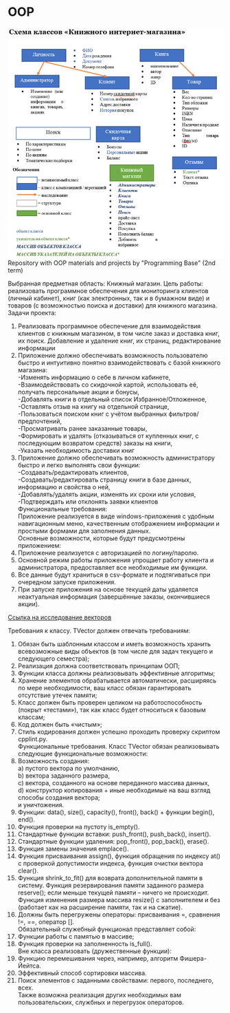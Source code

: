 # OOP
![Project diagram](https://github.com/Mindally/OOP/blob/first-main-branch/source/Photo%20of%20project%20diagram.png)
<br>Repository with OOP materials and projects by "Programming Base" (2nd term)

Выбранная предметная область: Книжный магазин.
Цель работы: реализовать программное обеспечения для мониторинга клиентов (личный кабинет), книг (как электронных, так и в бумажном виде) и товаров (с возможностью поиска и доставки) для книжного магазина.
Задачи проекта:<br>
1.	Реализовать программное обеспечение для взаимодействия клиентов с книжным магазином, в том числе заказ и доставка книг, их поиск. Добавление и удаление книг, их страниц, редактирование информации<br>
2.	Приложение должно обеспечивать возможность пользователю быстро и интуитивно понятно взаимодействовать с базой книжного магазина:<br>
-Изменять информацию о себе в личном кабинете,<br>
-Взаимодействовать со скидочной картой, использовать её, получать персональные акции и бонусы,<br>
-Добавлять книги в отдельный список Избранное/Отложенное,<br>
-Оставлять отзыв на книгу на отдельной странице,<br>
-Пользоваться поиском книг с учётом выбранных фильтров/предпочтений,<br>
-Просматривать ранее заказанные товары,<br>
-Формировать и удалять (отказываться от купленных книг, с последующим возвратом средств) заказы на книги,<br>
-Указать необходимость доставки книг<br>
3.	Приложение должно обеспечивать возможность администратору быстро и легко выполнять свои функции:<br>
-Создавать/редактировать клиентов,<br>
-Создавать/редактировать страницу книги в базе данных, информацию и свойства о ней,<br>
-Добавлять/удалять акции, изменять их сроки или условия,<br>
-Подтверждать или отклонять заявки клиентов<br>
Функциональные требования:<br>
Приложение реализуется в виде windows-приложения с удобным навигационным меню, качественным отображением информации и простыми формами для заполнения данных.<br>
Основные возможности, которые будут предусмотрены приложением:<br>
1.	Приложение реализуется с авторизацией по логину/паролю.<br>
2.	Основной режим работы приложения упрощает работу клиента и администратора, предоставляет все необходимые им функции.<br>
3.	Все данные будут храниться в csv-формате и подтягиваться при очередном запуске приложения. <br>
4.	При запуске приложения на основе текущей даты удаляется неактуальная информация (завершённые заказы, окончившиеся акции).<br>

[Ссылка на исследование векторов](https://github.com/Mindally/OOP/blob/first-main-branch/source/vector%20research.pdf)


Требования к классу. TVector должен отвечать требованиям:<br>
1. Обязан быть шаблонным классом и иметь возможность хранить всевозможные виды объектов (в том числе для задач текущего и следующего семестра);<br>
2. Реализация должна соответствовать принципам ООП;<br>
3. Функции класса должны реализовывать эффективные алгоритмы;<br>
4. Хранение элементов обрабатывается автоматически, расширяясь по мере необходимости, ваш класс обязан гарантировать отсутствие утечек памяти;<br>
5. Класс должен быть проверен целиком на работоспособность (покрыт «тестами»), так как класс будет относиться к базовым классам;<br>
6. Код должен быть «чистым»;<br>
7. Стиль кодирования должен успешно проходить проверку скриптом cpplint.py.<br>
Функциональные требования. Класс TVector обязан реализовывать следующие функциональные возможности:<br>
1. Возможность создания:<br>
a) пустого вектора по умолчанию,<br>
b) вектора заданного размера,<br>
c) вектора, созданного на основе переданного массива данных,<br>
d) конструктор копирования + иные необходимые на ваш взгляд способы создания вектора;<br>
и уничтожения.<br>
2. Функции: data(), size(), capacity(), front(), back() + функции begin(), end().<br>
3. Функция проверки на пустоту is_empty().<br>
4. Стандартные функции вставки: push_front(), push_back(), insert().<br>
5. Стандартные функции удаления: pop_front(), pop_back(), erase().<br>
6. Функция замены значения emplace().<br>
7. Функция присваивания assign(), функция обращения по индексу at() с проверкой допустимости индекса, функция очистки вектора clear().<br>
8. Функция shrink_to_fit() для возврата дополнительной памяти в систему. Функция резервирования памяти заданного размера reserve(); если меньше текущей памяти – ничего не происходит. Функция изменения размера массива resize() с заполнителем и без (работает как на расширение памяти, так и на сжатие).
9. Должны быть перегружены операторы: присваивания =, сравнения !=, ==, оператор [].<br>
Обязательный служебный функционал представляет собой:<br>
1. Функции работы с памятью в массиве;<br>
2. Функция проверки на заполненность is_full().<br>
Вне класса реализовать (дружественные функции):<br>
1. Функцию перемешивания через, например, алгоритм Фишера-Йейтса.<br>
2. Эффективный способ сортировки массива.<br>
3. Поиск элементов с заданными свойствами: первого, последнего, всех.<br>
Также возможна реализация других необходимых вам пользовательских, службных и перегрузок операторов.
